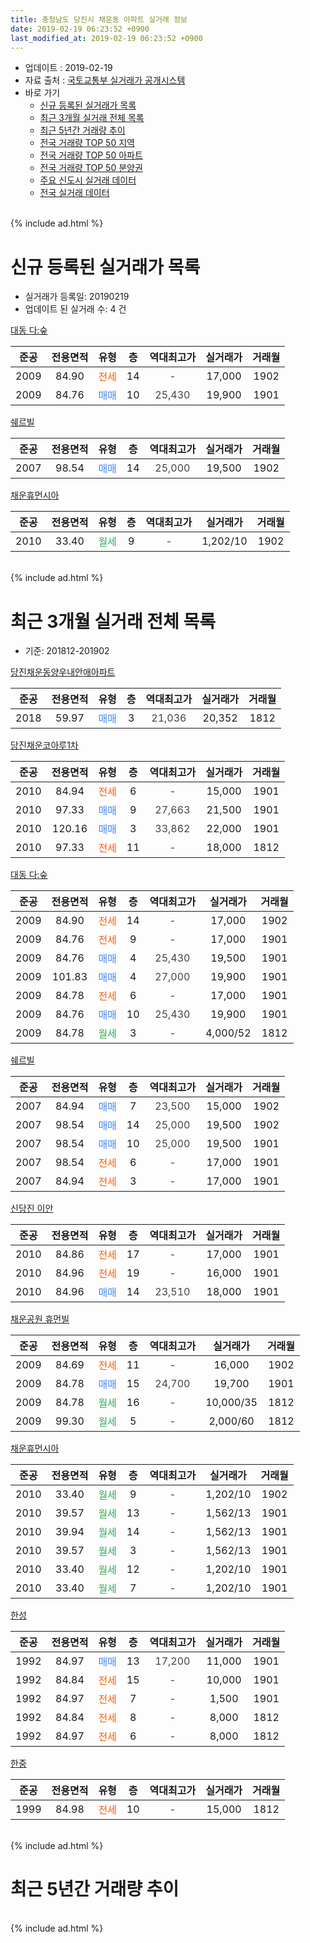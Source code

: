 ```yaml
---
title: 충청남도 당진시 채운동 아파트 실거래 정보
date: 2019-02-19 06:23:52 +0900
last_modified_at: 2019-02-19 06:23:52 +0900
---
```


* 업데이트 : 2019-02-19
* 자료 출처 : [국토교통부 실거래가 공개시스템](http://rt.molit.go.kr)
* 바로 가기
    * [신규 등록된 실거래가 목록](#신규-등록된-실거래가-목록)
    * [최근 3개월 실거래 전체 목록](#최근-3개월-실거래-전체-목록)
    * [최근 5년간 거래량 추이](#최근-5년간-거래량-추이)
    * [전국 거래량 TOP 50 지역](https://inasie.github.io/apt-trade-info/최근-3개월-전국에서-가장-거래가-많이-발생한-지역)
    * [전국 거래량 TOP 50 아파트](https://inasie.github.io/apt-trade-info/최근-3개월-전국에서-가장-거래가-많이-발생한-아파트)
    * [전국 거래량 TOP 50 분양권](https://inasie.github.io/apt-trade-info/최근-3개월-전국에서-가장-거래가-많이-발생한-분양권)
    * [주요 신도시 실거래 데이터](https://inasie.github.io/apt-trade-info/주요-신도시)
    * [전국 실거래 데이터](https://inasie.github.io/apt-trade-info/전국)
<br>
{% include ad.html %}
<br>

# 신규 등록된 실거래가 목록
* 실거래가 등록일: 20190219
* 업데이트 된 실거래 수: 4 건


[대동 다:숲](https://search.naver.com/search.naver?query=%EC%B6%A9%EC%B2%AD%EB%82%A8%EB%8F%84+%EB%8B%B9%EC%A7%84%EC%8B%9C+%EC%B1%84%EC%9A%B4%EB%8F%99+%EB%8C%80%EB%8F%99+%EB%8B%A4%3A%EC%88%B2)

|준공|전용면적|유형|층|역대최고가|실거래가|거래월|
|:---:|:---:|:---:|:---:|:---:|:---:|:---:|
|2009|84.90|<span style="color:#ff5a00">전세</span>|14|<span style="color:#444444">-</span>|17,000|1902|
|2009|84.76|<span style="color:#4285f3">매매</span>|10|<span style="color:#444444">25,430</span>|19,900|1901|

[쉐르빌](https://search.naver.com/search.naver?query=%EC%B6%A9%EC%B2%AD%EB%82%A8%EB%8F%84+%EB%8B%B9%EC%A7%84%EC%8B%9C+%EC%B1%84%EC%9A%B4%EB%8F%99+%EC%89%90%EB%A5%B4%EB%B9%8C)

|준공|전용면적|유형|층|역대최고가|실거래가|거래월|
|:---:|:---:|:---:|:---:|:---:|:---:|:---:|
|2007|98.54|<span style="color:#4285f3">매매</span>|14|<span style="color:#444444">25,000</span>|19,500|1902|

[채운휴먼시아](https://search.naver.com/search.naver?query=%EC%B6%A9%EC%B2%AD%EB%82%A8%EB%8F%84+%EB%8B%B9%EC%A7%84%EC%8B%9C+%EC%B1%84%EC%9A%B4%EB%8F%99+%EC%B1%84%EC%9A%B4%ED%9C%B4%EB%A8%BC%EC%8B%9C%EC%95%84)

|준공|전용면적|유형|층|역대최고가|실거래가|거래월|
|:---:|:---:|:---:|:---:|:---:|:---:|:---:|
|2010|33.40|<span style="color:#34a853">월세</span>|9|<span style="color:#444444">-</span>|1,202/10|1902|


<br>
{% include ad.html %}
<br>

# 최근 3개월 실거래 전체 목록
* 기준: 201812-201902


[당진채운동양우내안애아파트](https://search.naver.com/search.naver?query=%EC%B6%A9%EC%B2%AD%EB%82%A8%EB%8F%84+%EB%8B%B9%EC%A7%84%EC%8B%9C+%EC%B1%84%EC%9A%B4%EB%8F%99+%EB%8B%B9%EC%A7%84%EC%B1%84%EC%9A%B4%EB%8F%99%EC%96%91%EC%9A%B0%EB%82%B4%EC%95%88%EC%95%A0%EC%95%84%ED%8C%8C%ED%8A%B8)

|준공|전용면적|유형|층|역대최고가|실거래가|거래월|
|:---:|:---:|:---:|:---:|:---:|:---:|:---:|
|2018|59.97|<span style="color:#4285f3">매매</span>|3|<span style="color:#444444">21,036</span>|20,352|1812|

[당진채운코아루1차](https://search.naver.com/search.naver?query=%EC%B6%A9%EC%B2%AD%EB%82%A8%EB%8F%84+%EB%8B%B9%EC%A7%84%EC%8B%9C+%EC%B1%84%EC%9A%B4%EB%8F%99+%EB%8B%B9%EC%A7%84%EC%B1%84%EC%9A%B4%EC%BD%94%EC%95%84%EB%A3%A81%EC%B0%A8)

|준공|전용면적|유형|층|역대최고가|실거래가|거래월|
|:---:|:---:|:---:|:---:|:---:|:---:|:---:|
|2010|84.94|<span style="color:#ff5a00">전세</span>|6|<span style="color:#444444">-</span>|15,000|1901|
|2010|97.33|<span style="color:#4285f3">매매</span>|9|<span style="color:#444444">27,663</span>|21,500|1901|
|2010|120.16|<span style="color:#4285f3">매매</span>|3|<span style="color:#444444">33,862</span>|22,000|1901|
|2010|97.33|<span style="color:#ff5a00">전세</span>|11|<span style="color:#444444">-</span>|18,000|1812|

[대동 다:숲](https://search.naver.com/search.naver?query=%EC%B6%A9%EC%B2%AD%EB%82%A8%EB%8F%84+%EB%8B%B9%EC%A7%84%EC%8B%9C+%EC%B1%84%EC%9A%B4%EB%8F%99+%EB%8C%80%EB%8F%99+%EB%8B%A4%3A%EC%88%B2)

|준공|전용면적|유형|층|역대최고가|실거래가|거래월|
|:---:|:---:|:---:|:---:|:---:|:---:|:---:|
|2009|84.90|<span style="color:#ff5a00">전세</span>|14|<span style="color:#444444">-</span>|17,000|1902|
|2009|84.76|<span style="color:#ff5a00">전세</span>|9|<span style="color:#444444">-</span>|17,000|1901|
|2009|84.76|<span style="color:#4285f3">매매</span>|4|<span style="color:#444444">25,430</span>|19,500|1901|
|2009|101.83|<span style="color:#4285f3">매매</span>|4|<span style="color:#444444">27,000</span>|19,900|1901|
|2009|84.78|<span style="color:#ff5a00">전세</span>|6|<span style="color:#444444">-</span>|17,000|1901|
|2009|84.76|<span style="color:#4285f3">매매</span>|10|<span style="color:#444444">25,430</span>|19,900|1901|
|2009|84.78|<span style="color:#34a853">월세</span>|3|<span style="color:#444444">-</span>|4,000/52|1812|

[쉐르빌](https://search.naver.com/search.naver?query=%EC%B6%A9%EC%B2%AD%EB%82%A8%EB%8F%84+%EB%8B%B9%EC%A7%84%EC%8B%9C+%EC%B1%84%EC%9A%B4%EB%8F%99+%EC%89%90%EB%A5%B4%EB%B9%8C)

|준공|전용면적|유형|층|역대최고가|실거래가|거래월|
|:---:|:---:|:---:|:---:|:---:|:---:|:---:|
|2007|84.94|<span style="color:#4285f3">매매</span>|7|<span style="color:#444444">23,500</span>|15,000|1902|
|2007|98.54|<span style="color:#4285f3">매매</span>|14|<span style="color:#444444">25,000</span>|19,500|1902|
|2007|98.54|<span style="color:#4285f3">매매</span>|10|<span style="color:#444444">25,000</span>|19,500|1901|
|2007|98.54|<span style="color:#ff5a00">전세</span>|6|<span style="color:#444444">-</span>|17,000|1901|
|2007|84.94|<span style="color:#ff5a00">전세</span>|3|<span style="color:#444444">-</span>|17,000|1901|

[신당진 이안](https://search.naver.com/search.naver?query=%EC%B6%A9%EC%B2%AD%EB%82%A8%EB%8F%84+%EB%8B%B9%EC%A7%84%EC%8B%9C+%EC%B1%84%EC%9A%B4%EB%8F%99+%EC%8B%A0%EB%8B%B9%EC%A7%84+%EC%9D%B4%EC%95%88)

|준공|전용면적|유형|층|역대최고가|실거래가|거래월|
|:---:|:---:|:---:|:---:|:---:|:---:|:---:|
|2010|84.86|<span style="color:#ff5a00">전세</span>|17|<span style="color:#444444">-</span>|17,000|1901|
|2010|84.96|<span style="color:#ff5a00">전세</span>|19|<span style="color:#444444">-</span>|16,000|1901|
|2010|84.96|<span style="color:#4285f3">매매</span>|14|<span style="color:#444444">23,510</span>|18,000|1901|

[채운공원 휴먼빌](https://search.naver.com/search.naver?query=%EC%B6%A9%EC%B2%AD%EB%82%A8%EB%8F%84+%EB%8B%B9%EC%A7%84%EC%8B%9C+%EC%B1%84%EC%9A%B4%EB%8F%99+%EC%B1%84%EC%9A%B4%EA%B3%B5%EC%9B%90+%ED%9C%B4%EB%A8%BC%EB%B9%8C)

|준공|전용면적|유형|층|역대최고가|실거래가|거래월|
|:---:|:---:|:---:|:---:|:---:|:---:|:---:|
|2009|84.69|<span style="color:#ff5a00">전세</span>|11|<span style="color:#444444">-</span>|16,000|1902|
|2009|84.78|<span style="color:#4285f3">매매</span>|15|<span style="color:#444444">24,700</span>|19,700|1901|
|2009|84.78|<span style="color:#34a853">월세</span>|16|<span style="color:#444444">-</span>|10,000/35|1812|
|2009|99.30|<span style="color:#34a853">월세</span>|5|<span style="color:#444444">-</span>|2,000/60|1812|

[채운휴먼시아](https://search.naver.com/search.naver?query=%EC%B6%A9%EC%B2%AD%EB%82%A8%EB%8F%84+%EB%8B%B9%EC%A7%84%EC%8B%9C+%EC%B1%84%EC%9A%B4%EB%8F%99+%EC%B1%84%EC%9A%B4%ED%9C%B4%EB%A8%BC%EC%8B%9C%EC%95%84)

|준공|전용면적|유형|층|역대최고가|실거래가|거래월|
|:---:|:---:|:---:|:---:|:---:|:---:|:---:|
|2010|33.40|<span style="color:#34a853">월세</span>|9|<span style="color:#444444">-</span>|1,202/10|1902|
|2010|39.57|<span style="color:#34a853">월세</span>|13|<span style="color:#444444">-</span>|1,562/13|1901|
|2010|39.94|<span style="color:#34a853">월세</span>|14|<span style="color:#444444">-</span>|1,562/13|1901|
|2010|39.57|<span style="color:#34a853">월세</span>|3|<span style="color:#444444">-</span>|1,562/13|1901|
|2010|33.40|<span style="color:#34a853">월세</span>|12|<span style="color:#444444">-</span>|1,202/10|1901|
|2010|33.40|<span style="color:#34a853">월세</span>|7|<span style="color:#444444">-</span>|1,202/10|1901|

[한성](https://search.naver.com/search.naver?query=%EC%B6%A9%EC%B2%AD%EB%82%A8%EB%8F%84+%EB%8B%B9%EC%A7%84%EC%8B%9C+%EC%B1%84%EC%9A%B4%EB%8F%99+%ED%95%9C%EC%84%B1)

|준공|전용면적|유형|층|역대최고가|실거래가|거래월|
|:---:|:---:|:---:|:---:|:---:|:---:|:---:|
|1992|84.97|<span style="color:#4285f3">매매</span>|13|<span style="color:#444444">17,200</span>|11,000|1901|
|1992|84.84|<span style="color:#ff5a00">전세</span>|15|<span style="color:#444444">-</span>|10,000|1901|
|1992|84.97|<span style="color:#ff5a00">전세</span>|7|<span style="color:#444444">-</span>|1,500|1901|
|1992|84.84|<span style="color:#ff5a00">전세</span>|8|<span style="color:#444444">-</span>|8,000|1812|
|1992|84.97|<span style="color:#ff5a00">전세</span>|6|<span style="color:#444444">-</span>|8,000|1812|

[한중](https://search.naver.com/search.naver?query=%EC%B6%A9%EC%B2%AD%EB%82%A8%EB%8F%84+%EB%8B%B9%EC%A7%84%EC%8B%9C+%EC%B1%84%EC%9A%B4%EB%8F%99+%ED%95%9C%EC%A4%91)

|준공|전용면적|유형|층|역대최고가|실거래가|거래월|
|:---:|:---:|:---:|:---:|:---:|:---:|:---:|
|1999|84.98|<span style="color:#ff5a00">전세</span>|10|<span style="color:#444444">-</span>|15,000|1812|


<br>
{% include ad.html %}
<br>

# 최근 5년간 거래량 추이


<div style="width:100%;">
    <canvas id="deal_progress" height="200"></canvas>
</div>

<script>
new Chart(document.getElementById("deal_progress"), {
    type: 'line',
    data: {
        labels: ['201402','201403','201404','201405','201406','201407','201408','201409','201410','201411','201412','201501','201502','201503','201504','201505','201506','201507','201508','201509','201510','201511','201512','201601','201602','201603','201604','201605','201606','201607','201608','201609','201610','201611','201612','201701','201702','201703','201704','201705','201706','201707','201708','201709','201710','201711','201712','201801','201802','201803','201804','201805','201806','201807','201808','201809','201810','201811','201812','201901','201902'],
        datasets: [{
            label: '매매',
            pointRadius: 1,
            data: [29, 33, 23, 20, 29, 17, 25, 29, 27, 33, 20, 27, 29, 39, 30, 44, 35, 18, 22, 15, 24, 15, 13, 11, 11, 15, 10, 12, 13, 12, 11, 15, 16, 4, 9, 9, 19, 17, 5, 18, 11, 9, 15, 12, 10, 23, 18, 18, 14, 13, 14, 12, 18, 9, 6, 4, 6, 2, 1, 9, 2],
            borderColor: "rgba(255, 201, 14, 1)",
            backgroundColor: "rgba(255, 201, 14, 0.5)",
            fill: false,
            lineTension: 0
        },{
            label: '전월세',
            pointRadius: 1,
            data: [24, 21, 19, 13, 17, 31, 20, 16, 16, 12, 8, 30, 21, 12, 12, 15, 18, 11, 9, 9, 6, 9, 13, 11, 16, 16, 11, 9, 8, 10, 7, 6, 7, 11, 5, 13, 6, 11, 5, 5, 9, 7, 7, 8, 6, 11, 6, 11, 11, 10, 7, 10, 6, 11, 12, 14, 10, 15, 7, 14, 3],
            borderColor: "rgba(0, 141, 185, 1)",
            backgroundColor: "rgba(0, 141, 185, 0.5)",
            fill: false,
            lineTension: 0
        }
        ]
    },
    options: {
        responsive: true,
        title: {
            display: false
        },
        tooltips: {
            mode: 'index',
            intersect: false
        },
        hover: {
            mode: 'nearest',
            intersect: true
        },
        scales: {
            xAxes: [{
                display: true,
                scaleLabel: {
                    display: true,
                    labelString: '년/월'
                }
            }],
            yAxes: [{
                display: true,
                ticks: {
                    suggestedMin: 0,
                },
                scaleLabel: {
                    display: true,
                    labelString: '실거래 수'
                }
            }]
        }
    }
});

</script>


<br>
{% include ad.html %}
<br>

